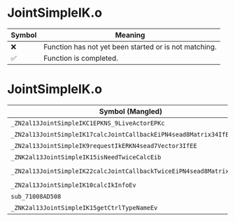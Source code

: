 # JointSimpleIK.o
| Symbol | Meaning 
| ------------- | ------------- 
| :x: | Function has not yet been started or is not matching. 
| :white_check_mark: | Function is completed. 


# JointSimpleIK.o
| Symbol (Mangled) | Symbol (Demangled) | Decompiled? |
| ------------- |  ------------- | ------------- |
| `_ZN2al13JointSimpleIKC1EPKNS_9LiveActorEPKc` | `al::JointSimpleIK::JointSimpleIK(al::LiveActor const*,char const*)` | :x: |
| `_ZN2al13JointSimpleIK17calcJointCallbackEiPN4sead8Matrix34IfEE` | `al::JointSimpleIK::calcJointCallback(int,sead::Matrix34<float> *)` | :x: |
| `_ZN2al13JointSimpleIK9requestIkERKN4sead7Vector3IfEE` | `al::JointSimpleIK::requestIk(sead::Vector3<float> const&)` | :x: |
| `_ZNK2al13JointSimpleIK15isNeedTwiceCalcEib` | `al::JointSimpleIK::isNeedTwiceCalc(int,bool)const` | :x: |
| `_ZN2al13JointSimpleIK22calcJointCallbackTwiceEiPN4sead8Matrix34IfEE` | `al::JointSimpleIK::calcJointCallbackTwice(int,sead::Matrix34<float> *)` | :x: |
| `_ZN2al13JointSimpleIK10calcIkInfoEv` | `al::JointSimpleIK::calcIkInfo(void)` | :x: |
| `sub_71008AD508` | `` | :x: |
| `_ZNK2al13JointSimpleIK15getCtrlTypeNameEv` | `al::JointSimpleIK::getCtrlTypeName(void)const` | :x: |
